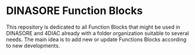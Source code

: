 # DINASORE Function Blocks

This repository is dedicated to all Function Blocks that might be used in DINASORE and 4DIAC already with a folder organization suitable to several needs. The main idea is to add new or update Functions Blocks according to new developments.
